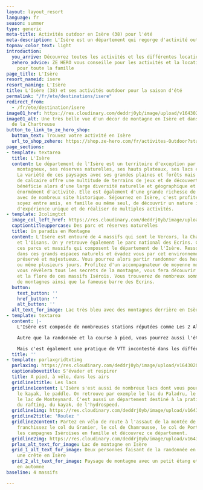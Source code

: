```yaml
---
layout: layout_resort
language: fr
season: summer
type: generic
meta-title: Activités outdoor en Isère (38) pour l'été
meta-description: L'Isère est un département qui regorge d'activité outdoor. Entouré par 4 massifs très montagneux et sauvages profiter d'air pur et de moment unique.
topnav_color_text: light
introduction:
  you_arrive: Découvrez toutes les activités et les différentes locations en Isère
  zehero_advice: ZE HERO vous conseille pour les activités et la location des équipements
    pour toute la famille
page_title: L'Isère
resort_nameid: isere
resort_naming: L'Isère
title: L'Isère (38) et ses activités outdoor pour la saison d'été
permalink: "/fr/ete/destinations/isere"
redirect_from:
  - /fr/ete/destination/isere
image01_href: https://res.cloudinary.com/deddrj0yb/image/upload/v1643020863/website/summer/tristan-boucher-vAYnXGhpI54-unsplash_pw94ay.jpg
image01_alt: Une très belle vue d'un décor de montagne en Isère et dans le massif
  de la Chartreuse
button_to_link_to_ze_hero_shop:
  button_text: Trouvez votre activité en Isère
  url_to_shop_zehero: https://shop.ze-hero.com/fr/activites-Outdoor?station=Alpe+d%27Huez&calessonstype=all&catypegenderlistsummer=all&calessonsactivitytype=Parapente&start-date=
page_sections:
- template: textarea
  title: L'Isère
  content: Le département de l'Isère est un territoire d'exception par ses massifs
    montagneux, ses réserves naturelles, ses hauts plateaux, ses lacs et ses rivières.
    La variété de ces paysages avec ses grandes plaines et forêts mais aussi ces massifs
    de calcaire offre une multitude de terrains de jeux et de découverte. L'Isère
    bénéficie alors d'une large diversité naturelle et géographique et vous propose
    énormément d'activité. Elle est également d'une grande richesse de son patrimoine
    avec de nombreux site historique. Séjournez en Isère, c'est profiter que vous
    soyez entre amis, en famille ou même seul, de découvrir un nature incroyable,
    d'expérience unique et de réaliser de multiples activités.
- template: 2colimgtxt
  image_col_left_href: https://res.cloudinary.com/deddrj0yb/image/upload/v1643020862/website/summer/thomas-marchand-QrvWVfYhsCk-unsplash_oceuju.jpg
  captiontitleuppercase: Des parc et réserves naturelles
  title: Un paradis en Montagne
  content: L'Isère est entouré de 4 massifs qui sont le Vercors, la Chartreuse, Belledonne
    et l'Oisans. On y retrouve également le parc national des Ecrins. Ce sont tous
    ces parcs et massifs qui composent le département de l'Isère. Ressourcez vous
    dans ces grands espaces naturels et évadez vous par cet environnement grandiose,
    préservé et majestueux. Vous pourrez alors partir randonner des heures, à la journée
    ou même plusieurs jours. Profitez d'un accompagnateur de moyenne montagne qui
    vous révèlera tous les secrets de la montagne, vous fera découvrir toute la faune
    et la flore de ces massifs Isérois. Vous trouverez de nombreux sommets, des lacs
    de montagnes ainsi que la fameuse barre des Ecrins.
  button:
    text_button: ''
    href_button: ''
    alt_button: ''
  alt_text_for_image: Lac très bleu avec des montagnes derrière en Isère
- template: textarea
  content: |-
    L'Isère est composée de nombreuses stations réputées comme Les 2 Alpes, l'Alpe Huez, l'Oisans, les 7 Laux, Chamrousse, Villard de Lans, le Collet d'Allevard et bien d'autre encore. Vous pourrez bénéficier des diverses infrastructures et activités quelles proposent. Autre que la randonnée, vous pourrez pratiquer également le trail-running. Certaines stations mettent à disposition des parcours balisés ou à télécharger sur votre montre GPS.

    Autre que la randonnée et la course à pied, vous pourrez aussi l'été sur le glacier des 2 Alpes pratiquer le ski et le snowboard. Profitez de faire quelque virages sous un beau soleil ou d'aller faire quelques sauts dans le snowpark.

    Mais c'est également une pratique de VTT incontesté dans les différentes stations et dans les différents massifs de l'Isère. Des parcours et des itinéraires raviront tout le monde, les débutants comme les confirmés comme ceux qui souhaitent faire uniquement de la descente ou de longue randonnée.
  title: ''
- template: parlaxgridtxtimg
  parlaximg: https://res.cloudinary.com/deddrj0yb/image/upload/v1643020862/website/summer/thomas-marchand-QrvWVfYhsCk-unsplash_oceuju.jpg
  captionabovetitle: S'évader et respirer
  title: A pied, à vélo, dans les airs
  gridline1title: Les lacs
  gridline1content: L'Isère s'est aussi de nombreux lacs dont vous pourrez pratiquer
    le kayak, le paddle. On retrouve par exemple le lac du Paladru, le lac de Laffrey,
    le lac de Monteynard. C'est aussi un département destiné à la pratique du canyoning,
    du rafting, du kayak, de l'hydrospeed.
  gridline1img: https://res.cloudinary.com/deddrj0yb/image/upload/v1643020863/website/summer/la-coccinelle-UR3sS74PJhc-unsplash_hn3kgj.jpg
  gridline2title: 'Roulez '
  gridline2content: Partez en vélo de route à l'assaut de la montée de l'Alpe d'Huez,
    franchissez le col du Granier, le col de Chamrousse, le col de Porte. Explorez
    les campagnes Iséroises en famille et découvrez ce département.
  gridline2img: https://res.cloudinary.com/deddrj0yb/image/upload/v1643035410/website/summer/mercvrie-Zq0eVWKQqIo-unsplash_heonqb.jpg
  prlax_alt_text_for_image: Lac de montagne en Isère
  grid_1_alt_text_for_image: Deux personnes faisant de la randonnée en montagne sur
    une crête en Isère
  grid_2_alt_text_for_image: Paysage de montagne avec un petit étang et des sapins
    en automne
baseline: 4 massifs

---
```

